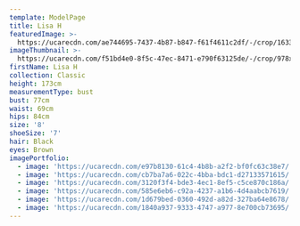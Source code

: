 ```yaml
---
template: ModelPage
title: Lisa H
featuredImage: >-
  https://ucarecdn.com/ae744695-7437-4b87-b847-f61f4611c2df/-/crop/1633x1369/0,345/-/preview/
imageThumbnail: >-
  https://ucarecdn.com/f51bd4e0-8f5c-47ec-8471-e790f63125de/-/crop/978x1455/366,158/-/preview/
firstName: Lisa H
collection: Classic
height: 173cm
measurementType: bust
bust: 77cm
waist: 69cm
hips: 84cm
size: '8'
shoeSize: '7'
hair: Black
eyes: Brown
imagePortfolio:
  - image: 'https://ucarecdn.com/e97b8130-61c4-4b8b-a2f2-bf0fc63c38e7/'
  - image: 'https://ucarecdn.com/cb7ba7a6-022c-4bba-bdc1-d27133571615/'
  - image: 'https://ucarecdn.com/3120f3f4-bde3-4ec1-8ef5-c5ce870c186a/'
  - image: 'https://ucarecdn.com/585e6eb6-c92a-4237-a1b6-4d4aabcb7619/'
  - image: 'https://ucarecdn.com/1d679bed-0360-492d-a82d-327ba64e8678/'
  - image: 'https://ucarecdn.com/1840a937-9333-4747-a977-8e700cb73695/'
---
```


